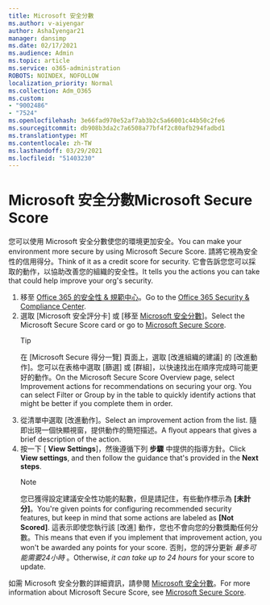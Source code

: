 ```yaml
---
title: Microsoft 安全分數
ms.author: v-aiyengar
author: AshaIyengar21
manager: dansimp
ms.date: 02/17/2021
ms.audience: Admin
ms.topic: article
ms.service: o365-administration
ROBOTS: NOINDEX, NOFOLLOW
localization_priority: Normal
ms.collection: Adm_O365
ms.custom:
- "9002486"
- "7524"
ms.openlocfilehash: 3e66fad970e52af7ab3b2c5a66001c44b50c2fe6
ms.sourcegitcommit: db908b3da2c7a6508a77bf4f2c80afb294fadbd1
ms.translationtype: MT
ms.contentlocale: zh-TW
ms.lasthandoff: 03/29/2021
ms.locfileid: "51403230"
---
```

# <a name="microsoft-secure-score"></a><span data-ttu-id="97bde-102">Microsoft 安全分數</span><span class="sxs-lookup"><span data-stu-id="97bde-102">Microsoft Secure Score</span></span>

<span data-ttu-id="97bde-103">您可以使用 Microsoft 安全分數使您的環境更加安全。</span><span class="sxs-lookup"><span data-stu-id="97bde-103">You can make your environment more secure by using Microsoft Secure Score.</span></span> <span data-ttu-id="97bde-104">請將它視為安全性的信用得分。</span><span class="sxs-lookup"><span data-stu-id="97bde-104">Think of it as a credit score for security.</span></span> <span data-ttu-id="97bde-105">它會告訴您您可以採取的動作，以協助改善您的組織的安全性。</span><span class="sxs-lookup"><span data-stu-id="97bde-105">It tells you the actions you can take that could help improve your org's security.</span></span>

1. <span data-ttu-id="97bde-106">移至 [Office 365 的安全性 & 規範中心](https://go.microsoft.com/fwlink/p/?linkid=2077143)。</span><span class="sxs-lookup"><span data-stu-id="97bde-106">Go to the [Office 365 Security & Compliance Center](https://go.microsoft.com/fwlink/p/?linkid=2077143).</span></span>
1. <span data-ttu-id="97bde-107">選取 [Microsoft 安全評分卡] 或 [移至 [Microsoft 安全分數](https://go.microsoft.com/fwlink/?linkid=2099589)]。</span><span class="sxs-lookup"><span data-stu-id="97bde-107">Select the Microsoft Secure Score card or go to [Microsoft Secure Score](https://go.microsoft.com/fwlink/?linkid=2099589).</span></span>
    > [!TIP]
    >  <span data-ttu-id="97bde-108">在 [Microsoft Secure 得分一覽] 頁面上，選取 [改進組織的建議] 的 [改進動作]。您可以在表格中選取 [篩選] 或 [群組]，以快速找出在順序完成時可能更好的動作。</span><span class="sxs-lookup"><span data-stu-id="97bde-108">On the Microsoft Secure Score Overview page, select Improvement actions for recommendations on securing your org. You can select Filter or Group by in the table to quickly identify actions that might be better if you complete them in order.</span></span>
1. <span data-ttu-id="97bde-109">從清單中選取 [改進動作]。</span><span class="sxs-lookup"><span data-stu-id="97bde-109">Select an improvement action from the list.</span></span> <span data-ttu-id="97bde-110">隨即出現一個快顯視窗，提供動作的簡短描述。</span><span class="sxs-lookup"><span data-stu-id="97bde-110">A flyout appears that gives a brief description of the action.</span></span>
1. <span data-ttu-id="97bde-111">按一下 [ **View Settings**]，然後遵循下列 **步驟** 中提供的指導方針。</span><span class="sxs-lookup"><span data-stu-id="97bde-111">Click **View settings**, and then follow the guidance that's provided in the **Next steps**.</span></span>
    > [!NOTE]
    > <span data-ttu-id="97bde-112">您已獲得設定建議安全性功能的點數，但是請記住，有些動作標示為 **[未計分]**。</span><span class="sxs-lookup"><span data-stu-id="97bde-112">You're given points for configuring recommended security features, but keep in mind that some actions are labeled as **[Not Scored]**.</span></span> <span data-ttu-id="97bde-113">這表示即使您執行該 [改進] 動作，您也不會向您的分數獎勵任何分數。</span><span class="sxs-lookup"><span data-stu-id="97bde-113">This means that even if you implement that improvement action, you won't be awarded any points for your score.</span></span> <span data-ttu-id="97bde-114">否則，您的評分更新 *最多可能需要24小時* 。</span><span class="sxs-lookup"><span data-stu-id="97bde-114">Otherwise, *it can take up to 24 hours* for your score to update.</span></span>

<span data-ttu-id="97bde-115">如需 Microsoft 安全分數的詳細資訊，請參閱 [Microsoft 安全分數](https://go.microsoft.com/fwlink/?linkid=2103077)。</span><span class="sxs-lookup"><span data-stu-id="97bde-115">For more information about Microsoft Secure Score, see [Microsoft Secure Score](https://go.microsoft.com/fwlink/?linkid=2103077).</span></span>